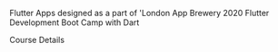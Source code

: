 

Flutter Apps designed as a part of 'London App Brewery 2020 Flutter Development Boot Camp with Dart

Course Details

